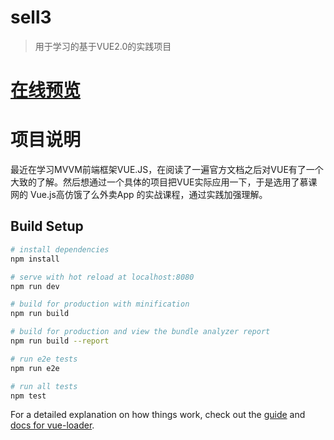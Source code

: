 # sell3

> 用于学习的基于VUE2.0的实践项目

# [在线预览](http://qiulongh.win/#/seller)
# 项目说明
最近在学习MVVM前端框架VUE.JS，在阅读了一遍官方文档之后对VUE有了一个大致的了解。然后想通过一个具体的项目把VUE实际应用一下，于是选用了慕课网的  Vue.js高仿饿了么外卖App 的实战课程，通过实践加强理解。

## Build Setup

``` bash
# install dependencies
npm install

# serve with hot reload at localhost:8080
npm run dev

# build for production with minification
npm run build

# build for production and view the bundle analyzer report
npm run build --report

# run e2e tests
npm run e2e

# run all tests
npm test
```

For a detailed explanation on how things work, check out the [guide](http://vuejs-templates.github.io/webpack/) and [docs for vue-loader](http://vuejs.github.io/vue-loader).
